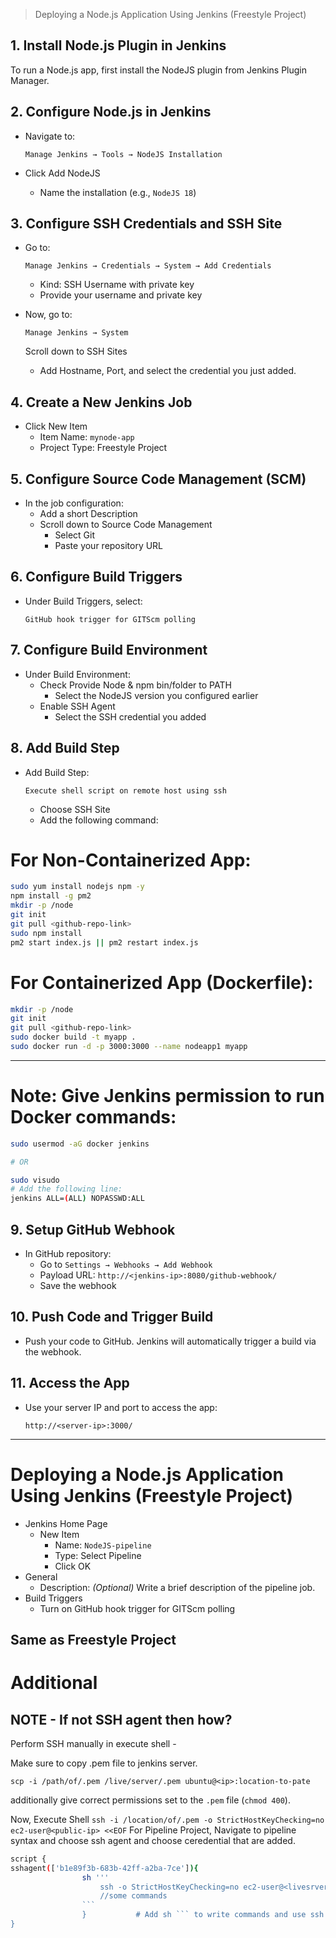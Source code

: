 > Deploying a Node.js Application Using Jenkins (Freestyle Project)

## 1. Install Node.js Plugin in Jenkins
To run a Node.js app, first install the NodeJS plugin from Jenkins Plugin Manager.

## 2. Configure Node.js in Jenkins
- Navigate to:
    
    `Manage Jenkins → Tools → NodeJS Installation`
    
- Click Add NodeJS
    - Name the installation (e.g., `NodeJS 18`)

## 3. Configure SSH Credentials and SSH Site
- Go to:
    
    `Manage Jenkins → Credentials → System → Add Credentials`
    
    - Kind: SSH Username with private key
    - Provide your username and private key
- Now, go to:
    
    `Manage Jenkins → System`
    
    Scroll down to SSH Sites
    
    - Add Hostname, Port, and select the credential you just added.

## 4. Create a New Jenkins Job
- Click New Item
    - Item Name: `mynode-app`
    - Project Type: Freestyle Project
 
## 5. Configure Source Code Management (SCM)
- In the job configuration:
    - Add a short Description
    - Scroll down to Source Code Management
        - Select Git
        - Paste your repository URL
     
## 6. Configure Build Triggers
- Under Build Triggers, select:
    
    `GitHub hook trigger for GITScm polling`

## 7. Configure Build Environment
- Under Build Environment:
    - Check Provide Node & npm bin/folder to PATH
        - Select the NodeJS version you configured earlier
    - Enable SSH Agent
        - Select the SSH credential you added
     
## 8. Add Build Step
- Add Build Step:
    
    `Execute shell script on remote host using ssh`
    
    - Choose SSH Site
    - Add the following command:
 
# For Non-Containerized App:
```bash
sudo yum install nodejs npm -y
npm install -g pm2
mkdir -p /node
git init
git pull <github-repo-link>
sudo npm install
pm2 start index.js || pm2 restart index.js
```

# For Containerized App (Dockerfile):
```bash
mkdir -p /node
git init
git pull <github-repo-link>
sudo docker build -t myapp .
sudo docker run -d -p 3000:3000 --name nodeapp1 myapp
```
---
# Note: Give Jenkins permission to run Docker commands:
```bash
sudo usermod -aG docker jenkins

# OR

sudo visudo
# Add the following line:
jenkins ALL=(ALL) NOPASSWD:ALL
```

## 9. Setup GitHub Webhook
- In GitHub repository:
    - Go to `Settings → Webhooks → Add Webhook`
    - Payload URL: `http://<jenkins-ip>:8080/github-webhook/`
    - Save the webhook
 
## 10. Push Code and Trigger Build
- Push your code to GitHub. Jenkins will automatically trigger a build via the webhook.

## 11. Access the App
- Use your server IP and port to access the app:
    
    `http://<server-ip>:3000/`

---
# Deploying a Node.js Application Using Jenkins (Freestyle Project)
- Jenkins Home Page
    - New Item
        - Name: `NodeJS-pipeline`
        - Type: Select Pipeline
        - Click OK
- General
    - Description: *(Optional)* Write a brief description of the pipeline job.
- Build Triggers
    - Turn on GitHub hook trigger for GITScm polling

**Same as Freestyle Project**
---

# Additional 
## NOTE - If not SSH agent then how?
Perform SSH manually in execute shell - 

Make sure to copy .pem file to jenkins server. 

`scp -i /path/of/.pem /live/server/.pem ubuntu@<ip>:location-to-pate`

additionally give correct permissions set to the `.pem` file (`chmod 400`).

Now, Execute Shell
`ssh -i /location/of/.pem -o StrictHostKeyChecking=no ec2-user@<public-ip> <<EOF`
For Pipeline Project, Navigate to  pipeline syntax and choose ssh agent and choose ceredential that are added. 
```bash
script {
sshagent(['b1e89f3b-683b-42ff-a2ba-7ce']){
                sh '''
                    ssh -o StrictHostKeyChecking=no ec2-user@<livesrver-public-ip> << 'ENDSSH'
                    //some commands
                ```
                }           # Add sh ``` to write commands and use ssh
}
```
